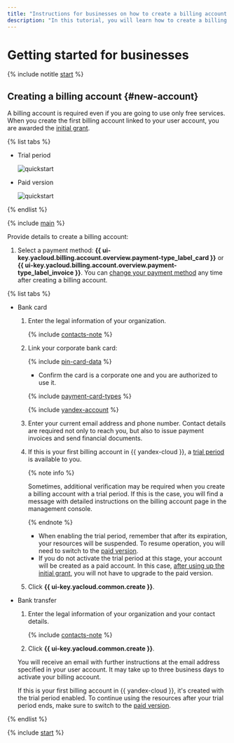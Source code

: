 ```yaml
---
title: "Instructions for businesses on how to create a billing account in {{ yandex-cloud }}"
description: "In this tutorial, you will learn how to create a billing account for a business in {{ yandex-cloud }}. Find the answers to FAQs about a billing account and paid consumption, the initial grant, and documents."
---
```


# Getting started for businesses

{% include notitle [start](../_includes/quickstart-start.md) %}

## Creating a billing account {#new-account}

A billing account is required even if you are going to use only free services. When you create the first billing account linked to your user account, you are awarded the [initial grant](../usage-grant.md).

{% list tabs %}

- Trial period

   ![quickstart](../../_assets/overview/legal-entity-trial-period.svg)

- Paid version

   ![quickstart](../../_assets/overview/legal-entity-paid-version.svg)

{% endlist %}

{% include [main](../../_includes/billing/registration-main.md) %}

Provide details to create a billing account:

1. Select a payment method: **{{ ui-key.yacloud.billing.account.overview.payment-type_label_card }}** or **{{ ui-key.yacloud.billing.account.overview.payment-type_label_invoice }}**. You can [change your payment method](../../billing/operations/change-payment-method.md) any time after creating a billing account.

{% list tabs %}

- Bank card

   1. Enter the legal information of your organization.

      {% include [contacts-note](../../_includes/billing/contacts-note.md) %}

   1. Link your corporate bank card:

      {% include [pin-card-data](../../_includes/billing/pin-card-data.md) %}

      * Confirm the card is a corporate one and you are authorized to use it.

      {% include [payment-card-types](../../_includes/billing/payment-card-types.md) %}

      {% include [yandex-account](../../_includes/billing/payment-card-validation.md) %}

   1. Enter your current email address and phone number. Contact details are required not only to reach you, but also to issue payment invoices and send financial documents.

   1. If this is your first billing account in {{ yandex-cloud }}, a [trial period](../free-trial/concepts/quickstart.md) is available to you.

      {% note info %}

      Sometimes, additional verification may be required when you create a billing account with a trial period. If this is the case, you will find a message with detailed instructions on the billing account page in the management console.

      {% endnote %}

      * When enabling the trial period, remember that after its expiration, your resources will be suspended. To resume operation, you will need to switch to the [paid version](../free-trial/concepts/upgrade-to-paid.md).
      * If you do not activate the trial period at this stage, your account will be created as a paid account. In this case, [after using up the initial grant](../usage-grant.md), you will not have to upgrade to the paid version.

   1. Click **{{ ui-key.yacloud.common.create }}**.

- Bank transfer

   1. Enter the legal information of your organization and your contact details.

      {% include [contacts-note](../../_includes/billing/contacts-note.md) %}

   1. Click **{{ ui-key.yacloud.common.create }}**.

   You will receive an email with further instructions at the email address specified in your user account. It may take up to three business days to activate your billing account.

   If this is your first billing account in {{ yandex-cloud }}, it's created with the trial period enabled. To continue using the resources after your trial period ends, make sure to switch to the [paid version](../../billing/operations/activate-commercial.md).

{% endlist %}


{% include [start](../_includes/quickstart-qa-whats-next.md) %}